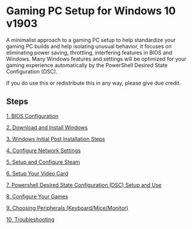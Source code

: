 # Gaming PC Setup for Windows 10 v1903
A minimalist approach to a gaming PC setup to help standardize your gaming PC builds and help isolating unusual behavior, it focuses on eliminating power saving, throttling, interfering features in BIOS and Windows. Many Windows features and settings will be optimized for your gaming experience automatically by the PowerShell Desired State Configuration (DSC).

If you do use this or redistribute this in any way, please give due credit.

## Steps
[1. BIOS Configuration](BIOS/README.md)

[2. Download and Install Windows](INSTALLWIN/README.md)

[3. Windows Initial Post Installation Steps](POSTINSTALL/README.md)

[4. Configure Network Settings](NETWORK/README.md)

[5. Setup and Configure Steam](STEAM/README.md)

[6. Setup Your Video Card](VIDEOCARD/README.md)

[7. Powershell Desired State Configuration (DSC) Setup and Use](PSDSC/README.md)

[8. Configure Your Games](GAMECONFIGS/README.md)

[9. Choosing Peripherals (Keyboard/Mice/Monitor)](PERIPHERALS/README.md)

[10. Troubleshooting](TROUBLESHOOTING/README.md)
